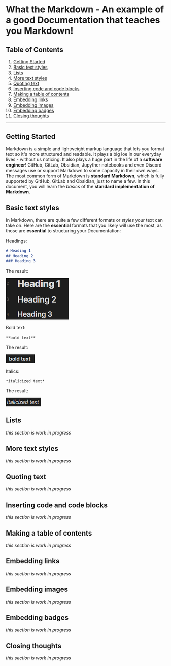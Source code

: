 # What the Markdown - An example of a good Documentation that teaches you Markdown!
## Table of Contents
1. [Getting Started](#getting-started)
2. [Basic text styles](#basic-text-styles)
3. [Lists](#lists)
4. [More text styles](#more-text-styles)
5. [Quoting text](#quoting-text)
6. [Inserting code and code blocks](#inserting-code-and-code-blocks)
7. [Making a table of contents](#making-a-table-of-contents)
8. [Embedding links](#embedding-links)
9. [Embedding images](#embedding-images)
10. [Embedding badges](#embedding-badges)
11. [Closing thoughts](#closing-thoughts)
---
## Getting Started
Markdown is a simple and lightweight markup language that lets you format text so it's more structured and readable. It plays a big loe in our everyday lives - without us noticing. It also plays a huge part in the life of a **software engineer**! GitHub, GitLab, Obsidian, Jupyther notebooks and even Discord messages use or support Markdown to some capacity in their own ways. The most common form of Markdown is **standard Markdown**, which is fully supported by GitHub, GitLab and Obsidian, just to name a few. In this document, you will learn the *basics* of the **standard implementation of Markdown**.
## Basic text styles
In Markdown, there are quite a few different formats or *styles* your text can take on. Here are the **essential** formats that you likely will use the most, as those are **essential** to structuring your Documentation:

Headings:
```md
# Heading 1
## Heading 2
### Heading 3
```
The result:

![headings](https://github.com/TheSkyler-Dev/What-the-Markdown/blob/main/Doc/Img/Headings.png)

Bold text:
```md
**bold text**
```
The result:

![Bold text](https://github.com/TheSkyler-Dev/What-the-Markdown/blob/main/Doc/Img/Bold.png)

Italics:
```md
*italicized text*
```
The result:

![Italics](https://github.com/TheSkyler-Dev/What-the-Markdown/blob/main/Doc/Img/Italics.png)

## Lists
*this section is work in progress*
## More text styles
*this section is work in progress*
## Quoting text
*this section is work in progress*
## Inserting code and code blocks
*this section is work in progress*
## Making a table of contents
*this section is work in progress*
## Embedding links
*this section is work in progress*
## Embedding images
*this section is work in progress*
## Embedding badges
*this section is work in progress*
## Closing thoughts
*this section is work in progress*
